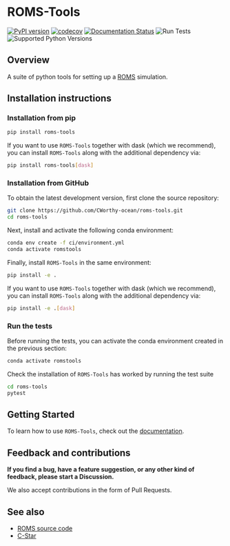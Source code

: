 # ROMS-Tools
[![PyPI version](https://img.shields.io/pypi/v/roms-tools.svg)](https://pypi.org/project/roms-tools/)
[![codecov](https://codecov.io/gh/CWorthy-ocean/roms-tools/graph/badge.svg?token=5S1oNu39xE)](https://codecov.io/gh/CWorthy-ocean/roms-tools)
[![Documentation Status](https://readthedocs.org/projects/roms-tools/badge/?version=latest)](https://roms-tools.readthedocs.io/en/latest/?badge=latest)
![Run Tests](https://github.com/CWorthy-ocean/roms-tools/actions/workflows/tests.yaml/badge.svg)
![Supported Python Versions](https://img.shields.io/pypi/pyversions/roms-tools)


## Overview

A suite of python tools for setting up a [ROMS](https://github.com/CESR-lab/ucla-roms) simulation.

## Installation instructions

### Installation from pip

```bash
pip install roms-tools
```

If you want to use `ROMS-Tools` together with dask (which we recommend), you can
install `ROMS-Tools` along with the additional dependency via:

```bash
pip install roms-tools[dask]
```

### Installation from GitHub

To obtain the latest development version, first clone the source repository:

```bash
git clone https://github.com/CWorthy-ocean/roms-tools.git
cd roms-tools
```

Next, install and activate the following conda environment:

```bash
conda env create -f ci/environment.yml
conda activate romstools
```

Finally, install `ROMS-Tools` in the same environment:

```bash
pip install -e .
```

If you want to use `ROMS-Tools` together with dask (which we recommend), you can
install `ROMS-Tools` along with the additional dependency via:

```bash
pip install -e .[dask]
```


### Run the tests

Before running the tests, you can activate the conda environment created in the previous section:

```bash
conda activate romstools
```

Check the installation of `ROMS-Tools` has worked by running the test suite
```bash
cd roms-tools
pytest
```

## Getting Started

To learn how to use `ROMS-Tools`, check out the [documentation](https://roms-tools.readthedocs.io/en/latest/).

## Feedback and contributions

**If you find a bug, have a feature suggestion, or any other kind of feedback, please start a Discussion.**

We also accept contributions in the form of Pull Requests.


## See also

- [ROMS source code](https://github.com/CESR-lab/ucla-roms)
- [C-Star](https://github.com/CWorthy-ocean/C-Star)
